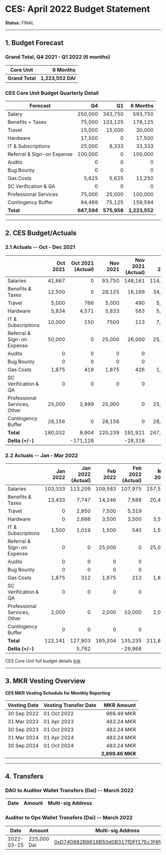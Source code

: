 # CES: April 2022 Budget Statement

**Status:** FINAL

---

## 1. Budget Forecast

### Grand Total, Q4 2021 - Q1 2022 (6 months)

| Core Unit      | 6 Months          |
| ---            |               ---:|
| **Grand Total**| **1,223,552 DAI** |

### CES Core Unit Budget Quarterly Detail

| **Forecast**               | Q4          | Q1          | 6 Months      |
| -------------------------- | ----------: | ----------: | ------------: |
| Salary                     |	   250,000 | 343,750     |       593,750 |
| Benefits + Taxes           |	    75,000 | 103,125     |       178,125 |
| Travel                     |	    15,000 | 15,000      |        30,000 |
| Hardware                   |	    17,500 | 0           |        17,500 |
| IT & Subscriptions         |	    25,000 | 8,333       |        33,333 |
| Referral & Sign-on Expense |	   100,000 | 0           |       100,000 |
| Audits                     |	         0 | 0           |             0 |
| Bug Bounty                 |	         0 | 0           |             0 |
| Gas Costs                  |	     5,625 | 5,625       |        11,250 |
| SC Verification & QA       |	         0 | 0           |             0 |
| Professional Services      |	    75,000 | 25,000      |       100,000 |
| Contingency Buffer         |	    84,469 | 75,125      |       159,594 |
| **Total**                  | **647,594** | **575,958** | **1,223,552** |

---

## 2. CES Budget/Actuals

### 2.1 Actuals -- Oct - Dec 2021

|	                            |**Oct 2021**|**Oct 2021 (Actual)**|**Nov 2021**|**Nov 2021 (Actual)**|**Dec 2021**|**Dec 2021 (Actual)**|**Q4 2021**|**Q4 2021 (Actual)**|
|                           --- |       ---: |                ---: |       ---: |                ---: |       ---: |                ---: |      ---: |               ---: |
|Salaries	                    |41,667	     |0	                   |93,750      |148,161              |114,583     |65,001               |250,000    |213,162             |
|Benefits & Taxes               |12,500	     |0                    |28,125      |16,169               |34,375      |3,841                |75,000     |20,010              |
|Travel	                        |5,000	     |766	               |5,000       |490                  |5,000       |0                    |15,000     |1,256               |
|Hardware	                    |5,834	     |4,571	               |5,833       |563                  |5,833       |3,488                |17,500     |8,621               |
|IT & Subscriptions	            |10,000	     |150                  |7500        |113                  |7,500       |523                  |25,000     |786                 |
|Referral & Sign-on Expense	    |50,000	     |0	                   |25,000      |26,000               |25,000      |0                    |100,000    |26,000              |
|Audits	                        |0	         |0	                   |0           |0                    |0           |0                    |0          |0                   |
|Bug Bounty	                    |0	         |0	                   |0           |0                    |0           |0                    |0          |0                   |
|Gas Costs	                    |1,875	     |419	               |1,875       |426                  |1,875       |440                  |5,625      |1,284               |
|SC Verification & QA	        |0	         |0	                   |0           |0                    |0           |0                    |0          |0                   |
|Professional Services, Other	|25,000	     |2,999	               |25,000      |0                    |25,000      |1,800                |75,000     |4,799               |
|Contingency Buffer	            |28,156	     |0	                   |28,156      |0                    |28,156      |0                    |84,469     |0                   |
|**Total**	                    |180,032	 |8,904 	           |220,239     |191,921              |247,323     |75,092               |647,594    |275,917             |
|**Delta (+/-)**                |		     |-171,128             |            |-28,318              |            |-172,230             |           |-371,677            |

### 2.2 Actuals -- Jan - Mar 2022

|	                            |**Jan 2022**|**Jan 2022 (Actual)**|**Feb 2022**|**Feb 2022 (Actual)**|**Mar 2022**|**Mar 2022 (Actual)**|**Q1 2022**|**Q1 2022 (Actual)**|
|                           --- |       ---: |                ---: |       ---: |                ---: |       ---: |                ---: |      ---: |               ---: |
|Salaries	                    |103,333	 |113,209              |109,583     |107,975              |157,500     |108,501              |370,416    |329,685             |
|Benefits & Taxes               |13,433	     |7,747                |14,246      |7,688                |20,475      |7,999                |48,154     |23,434              |
|Travel	                        |0	         |2,950                |7,500       |5,319                |0           |0                    |7,500      |8,269               |
|Hardware	                    |0	         |2,666                |3,500       |3,500                |3,500       |6,779                |7,000      |12,945              |
|IT & Subscriptions	            |1,500	     |1,019                |1,500       |540                  |1,500       |555                  |4,500      |2,115               |
|Referral & Sign-on Expense	    |0	         |0	                   |25,000      |0                    |25,000      |15,000               |50,000     |15,000              |
|Audits	                        |0	         |0	                   |0           |0                    |0           |0                    |0          |0                   |
|Bug Bounty	                    |0	         |0	                   |0           |0                    |0           |0                    |0          |0                   |
|Gas Costs	                    |1,875	     |312                  |1,875       |213                  |1,875       |152                  |5,625      |677                 |
|SC Verification & QA	        |0	         |0	                   |0           |0                    |0           |0                    |0          |0                   |
|Professional Services, Other	|2,000	     |0	                   |2,000       |10,000               |2,000       |1,820                |6,000      |11,820              |
|Contingency Buffer	            |0	         |0	                   |0           |0                    |0           |0                    |0          |0                   |
|**Total**	                    |122,141	 |127,903              |165,204     |135,235              |211,850     |140,806              |499,195    |403,944             |
|**Delta (+/-)**                |		     |5,762                |            |-29,968              |            |-71,044              |           |-95,251             |


CES Core Unit full budget details [link](https://docs.google.com/spreadsheets/d/1Aeszzw1PRSEJnzlwNxTw8f_n33gmn-x41ooDZiCd3YA/edit?usp=sharing).

---

## 3. MKR Vesting Overview

**CES MKR Vesting Schedule for Monthly Reporting**

| **Vesting Date**	| **Vesting Transfer Date**	| **MKR Amount**     |
|               --- |                       --- |               ---: |
|30 Sep 2022	    |01 Oct 2022	            |966.49 MKR          |
|31 Mar 2023	    |01 Apr 2023	            |483.24 MKR          |
|30 Sep 2023	    |01 Oct 2023	            |483.24 MKR          |
|31 Mar 2024	    |01 Apr 2024	            |483.24 MKR          |
|30 Sep 2024	    |01 Oct 2024	            |483.24 MKR          |
|                   |                           |**2,899.46 MKR**    |

---

## 4. Transfers


### DAO to Auditor Wallet Transfers (Dai) -- March 2022

| Date        | Amount      | Multi-sig Address |
|-------------|-------------|-------------------|

### Auditor to Ops Wallet Transfers (Dai) -- March 2022

| Date        | Amount      | Multi-sig Address |
|-------------|-------------|-------------------|
| 2022-03-15  | 225,000 Dai | [0xD740882B8616B50d0B317fDFf17Ec3f4f853F44f](https://gnosis-safe.io/app/eth:0xD740882B8616B50d0B317fDFf17Ec3f4f853F44f) |
